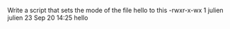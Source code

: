 Write a script that sets the mode of the file hello to this -rwxr-x-wx 1 julien julien 23 Sep 20 14:25 hello 
